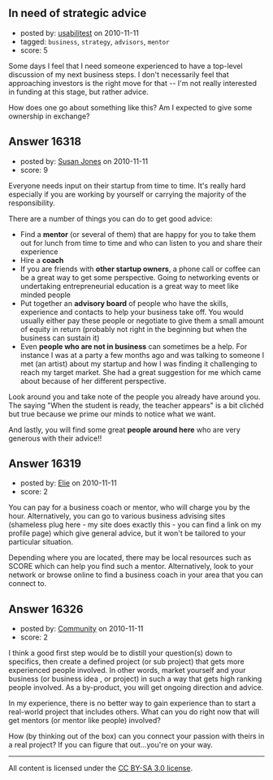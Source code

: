 ## In need of strategic advice

- posted by: [usabilitest](https://stackexchange.com/users/-1/3024-usabilitest) on 2010-11-11
- tagged: `business`, `strategy`, `advisors`, `mentor`
- score: 5

Some days I feel that I need someone experienced to have a top-level discussion of my next business steps. I don't necessarily feel that approaching investors is the right move for that -- I'm not really interested in funding at this stage, but rather advice.

How does one go about something like this? Am I expected to give some ownership in exchange?


## Answer 16318

- posted by: [Susan Jones](https://stackexchange.com/users/-1/2737-susan-jones) on 2010-11-11
- score: 9

Everyone needs input on their startup from time to time. It's really hard especially if you are working by yourself or carrying the majority of the responsibility. 

There are a number of things you can do to get good advice:

 - Find a **mentor** (or several of them) that are happy for you to take them out for lunch from time to time and who can listen to you and share their experience
 - Hire a **coach**
 - If you are friends with **other startup owners**, a phone call or coffee can be a great way to get some perspective. Going to networking events or undertaking entrepreneurial education is a great way to meet like minded people
 - Put together an **advisory board** of people who have the skills, experience and contacts to help your business take off. You would usually either pay these people or negotiate to give them a small amount of equity in return (probably not right in the beginning but when the business can sustain it)
 - Even **people who are not in business** can sometimes be a help. For instance I was at a party a few months ago and was talking to someone I met (an artist) about my startup and how I was finding it challenging to reach my target market. She had a great suggestion for me which came about because of her different perspective.

Look around you and take note of the people you already have around you. The saying "When the student is ready, the teacher appears" is a bit clichéd but true because we prime our minds to notice what we want.

And lastly, you will find some great **people around here** who are very generous with their advice!!


## Answer 16319

- posted by: [Elie](https://stackexchange.com/users/-1/1752-elie) on 2010-11-11
- score: 2

You can pay for a business coach or mentor, who will charge you by the hour. Alternatively, you can go to various business advising sites (shameless plug here - my site does exactly this - you can find a link on my profile page) which give general advice, but it won't be tailored to your particular situation.

Depending where you are located, there may be local resources such as SCORE which can help you find such a mentor. Alternatively, look to your network or browse online to find a business coach in your area that you can connect to.


## Answer 16326

- posted by: [Community](https://stackexchange.com/users/-1/-1-community) on 2010-11-11
- score: 2

I think a good first step would be to distill your question(s) down to specifics, then create a defined project (or sub project) that gets more experienced people involved. In other words, market yourself and your business (or business idea , or project) in such a way that gets high ranking people involved. As a by-product, you will get ongoing direction and advice.

In my experience, there is no better way to gain experience than to start a real-world project that includes others. What can you do right now that will get mentors (or mentor like people) involved?

How (by thinking out of the box) can you connect your passion with theirs in a real project? If you can figure that out...you're on your way.



---

All content is licensed under the [CC BY-SA 3.0 license](https://creativecommons.org/licenses/by-sa/3.0/).
